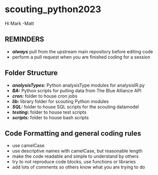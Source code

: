 # scouting_python2023
Hi Mark
-Matt 

## **REMINDERS**
- ***always*** pull from the upstream main repository before editing code
- perform a pull request when you are finished coding for a session

## Folder Structure
- ***analysisTypes:*** Python analysisType modules for analysisIR.py
- ***BA:*** Python scripts for pulling data from The Blue Alliance API
- ***cron:*** folder to house cron jobs
- ***lib:*** library folder for scouting Python modules
- ***SQL:*** folder to house SQL scripts for the scouting datamodel
- ***testing:*** folder to house test scripts
- ***scripts:*** folder to house bash scripts

## Code Formatting and general coding rules
- use camelCase
- use descriptive names with camelCase, but reasonable length
- make the code readable and simple to understand by others
- try to not reproduce code blocks, use functions or libraries
- add lots of comments so others know what you are trying to do

